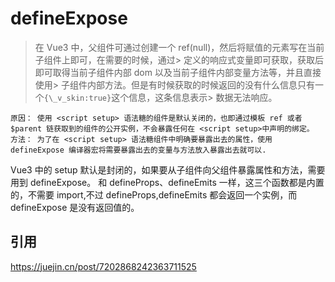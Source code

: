 # defineExpose

> 在 Vue3 中，父组件可通过创建一个 ref(null)，然后将赋值的元素写在当前子组件上即可，在需要的时候，通过> 定义的响应式变量即可获取，获取后即可取得当前子组件内部 dom 以及当前子组件内部变量方法等，并且直接使用> 子组件内部方法。但是有时候获取的时候返回的没有什么信息只有一个`{\_v_skin:true}`这个信息，这条信息表示> 数据无法响应。

```
原因： 使用 <script setup> 语法糖的组件是默认关闭的，也即通过模板 ref 或者 $parent 链获取到的组件的公开实例，不会暴露任何在 <script setup>中声明的绑定。
方法： 为了在 <script setup> 语法糖组件中明确要暴露出去的属性，使用 defineExpose 编译器宏将需要暴露出去的变量与方法放入暴露出去就可以.
```

Vue3 中的 setup 默认是封闭的，如果要从子组件向父组件暴露属性和方法，需要用到 defineExpose。
和 defineProps、defineEmits 一样，这三个函数都是内置的，不需要 import,不过 defineProps,defineEmits 都会返回一个实例，而 defineExpose 是没有返回值的。

## 引用

https://juejin.cn/post/7202868242363711525
